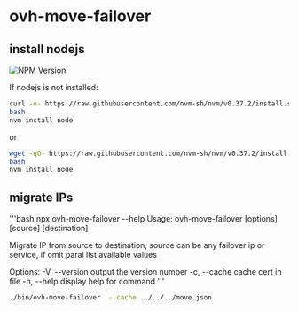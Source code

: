 # ovh-move-failover

## install nodejs

[![NPM Version](https://img.shields.io/npm/v/ovh-move-failover.svg?style=flat)](https://www.npmjs.org/package/ovh-move-failover)

If nodejs is not installed:

```bash
curl -o- https://raw.githubusercontent.com/nvm-sh/nvm/v0.37.2/install.sh | bash
bash
nvm install node
```

or

```bash
wget -qO- https://raw.githubusercontent.com/nvm-sh/nvm/v0.37.2/install.sh | bash
bash
nvm install node
```

## migrate IPs


'''bash
npx ovh-move-failover  --help
Usage: ovh-move-failover [options] [source] [destination]

Migrate IP from source to destination, source can be any failover ip or service, if omit paral list available values

Options:
  -V, --version            output the version number
  -c, --cache <cacheFile>  cache cert in file
  -h, --help               display help for command
'''

```bash
./bin/ovh-move-failover  --cache ../../../move.json
```
